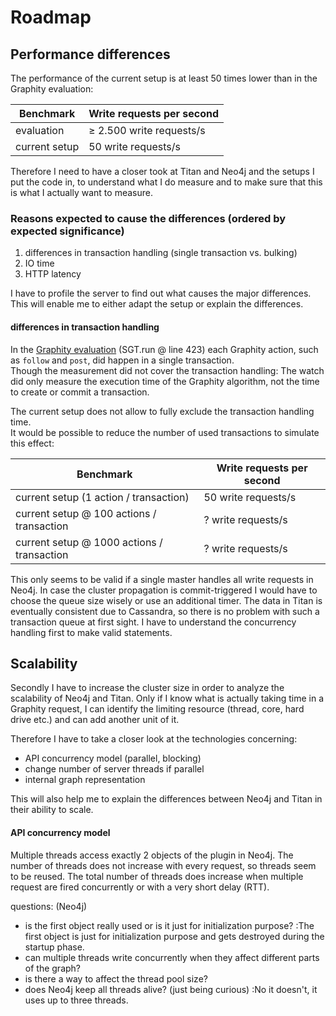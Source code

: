 # Roadmap

## Performance differences

The performance of the current setup is at least 50 times lower than in the Graphity evaluation:

| Benchmark | Write requests per second |
| --------- | ------------------------- |
| evaluation | &ge; 2.500 write requests/s |
| current setup | 50 write requests/s |

Therefore I need to have a closer took at Titan and Neo4j and the setups I put the code in, to understand what I do measure and to make sure that this is what I actually want to measure.

### Reasons expected to cause the differences (ordered by expected significance)
1. differences in transaction handling (single transaction vs. bulking)
2. IO time
3. HTTP latency

I have to profile the server to find out what causes the major differences.
This will enable me to either adapt the setup or explain the differences.

#### differences in transaction handling
In the [Graphity evaluation](https://github.com/renepickhardt/graphity-evaluation/blob/master/src/de/metalcon/neo/evaluation/GraphityBuilder.java) (SGT.run @ line 423) each Graphity action, such as `follow` and `post`, did happen in a single transaction.  
Though the measurement did not cover the transaction handling: The watch did only measure the execution time of the Graphity algorithm, not the time to create or commit a transaction.

The current setup does not allow to fully exclude the transaction handling time.  
It would be possible to reduce the number of used transactions to simulate this effect:  

| Benchmark | Write requests per second |
| --------- | ------------------------- |
| current setup (1 action / transaction) | 50 write requests/s |
| current setup @ 100 actions / transaction | ? write requests/s |
| current setup @ 1000 actions / transaction | ? write requests/s |

This only seems to be valid if a single master handles all write requests in Neo4j. In case the cluster propagation is commit-triggered I would have to choose the queue size wisely or use an additional timer.
The data in Titan is eventually consistent due to Cassandra, so there is no problem with such a transaction queue at first sight. I have to understand the concurrency handling first to make valid statements.

## Scalability

Secondly I have to increase the cluster size in order to analyze the scalability of Neo4j and Titan.
Only if I know what is actually taking time in a Graphity request, I can identify the limiting resource (thread, core, hard drive etc.) and can add another unit of it.

Therefore I have to take a closer look at the technologies concerning:
* API concurrency model (parallel, blocking)
 * change number of server threads if parallel
* internal graph representation

This will also help me to explain the differences between Neo4j and Titan in their ability to scale.

#### API concurrency model
Multiple threads access exactly 2 objects of the plugin in Neo4j.
The number of threads does not increase with every request, so threads seem to be reused.
The total number of threads does increase when multiple request are fired concurrently or with a very short delay (RTT).

questions: (Neo4j)
* is the first object really used or is it just for initialization purpose?
  :The first object is just for initialization purpose and gets destroyed during the startup phase.
* can multiple threads write concurrently when they affect different parts of the graph?
* is there a way to affect the thread pool size?
* does Neo4j keep all threads alive? (just being curious)
  :No it doesn't, it uses up to three threads.
